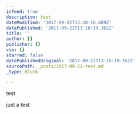 ```yaml
---
inFeed: true
description: test
dateModified: '2017-09-22T13:18:18.689Z'
datePublished: '2017-09-22T13:18:19.362Z'
title: ''
author: []
publisher: {}
via: {}
starred: false
datePublishedOriginal: '2017-09-22T13:18:19.362Z'
sourcePath: _posts/2017-09-22-test.md
_type: Blurb

---
```

test

just a test